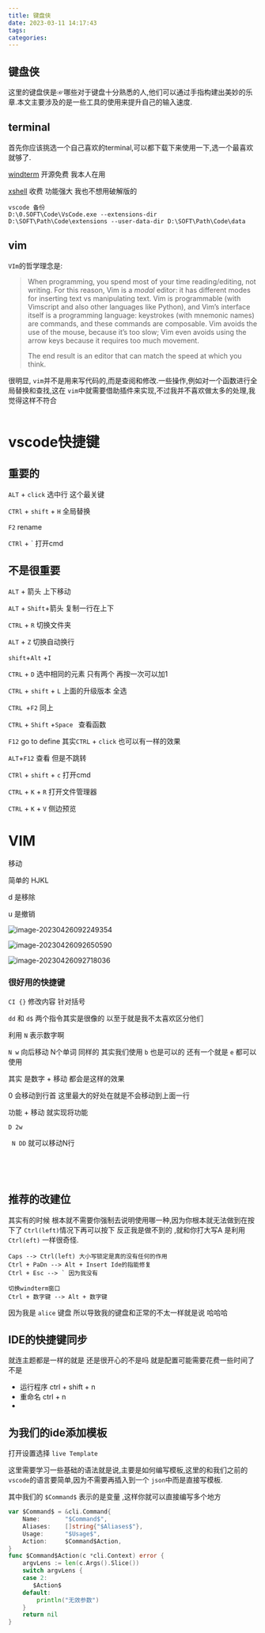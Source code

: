 ```yaml
---
title: 键盘侠
date: 2023-03-11 14:17:43
tags:
categories:
---
```


## 键盘侠 

这里的键盘侠是☞哪些对于键盘十分熟悉的人,他们可以通过手指构建出美妙的乐章.本文主要涉及的是一些工具的使用来提升自己的输入速度.

## terminal

首先你应该挑选一个自己喜欢的terminal,可以都下载下来使用一下,选一个最喜欢就够了.

[windterm]() 开源免费 我本人在用

[xshell]() 收费 功能强大 我也不想用破解版的 

```
vscode 备份
D:\0.SOFT\Code\VsCode.exe --extensions-dir D:\SOFT\Path\Code\extensions --user-data-dir D:\SOFT\Path\Code\data
```

## vim

`VIm`的哲学理念是:  

> When programming, you spend most of your time reading/editing, not writing. For this reason, Vim is a *modal* editor: it has different modes for inserting text vs manipulating text. Vim is programmable (with Vimscript and also other languages like Python), and Vim’s interface itself is a programming language: keystrokes (with mnemonic names) are commands, and these commands are composable. Vim avoids the use of the mouse, because it’s too slow; Vim even avoids using the arrow keys because it requires too much movement.
>
> The end result is an editor that can match the speed at which you think.

很明显, `vim`并不是用来写代码的,而是查阅和修改.一些操作,例如对一个函数进行全局替换和查找,这在 `vim`中就需要借助插件来实现,不过我并不喜欢做太多的处理,我觉得这样不符合

```

```



# vscode快捷键

## 重要的

`ALT` + `click` 选中行 这个最关键

`CTRl` + `shift` + `H` 全局替换

`F2` rename

`CTRl` + ` 打开cmd 

## 不是很重要

`ALT` + 箭头 上下移动

 `ALT` + `Shift`+箭头 复制一行在上下

`CTRL` + `R` 切换文件夹

`ALT` + `Z` 切换自动换行

`shift`+`Alt` +`I`

`CTRL` + `D` 选中相同的元素 只有两个 再按一次可以加1

`CTRL` + `shift` + `L` 上面的升级版本 全选

`CTRL `+`F2` 同上

`CTRL` + `Shift` +`Space `  查看函数

`F12` go to define 其实`CTRL` + `click` 也可以有一样的效果

`ALT`+`F12` 查看 但是不跳转



`CTRl` + `shift` + `c` 打开cmd

`CTRL` + `K` + `R` 打开文件管理器

`CTRL` + `K` + `V` 侧边预览

# VIM

移动

简单的 HJKL

d 是移除 

u 是撤销

![image-20230426092249354](C:\Users\Administrator\AppData\Roaming\Typora\typora-user-images\image-20230426092249354.png)

![image-20230426092650590](C:\Users\Administrator\AppData\Roaming\Typora\typora-user-images\image-20230426092650590.png)

![image-20230426092718036](C:\Users\Administrator\AppData\Roaming\Typora\typora-user-images\image-20230426092718036.png)

### 很好用的快捷键

`CI {}` 修改内容 针对括号

`dd` 和 `d$` 两个指令其实是很像的 以至于就是我不太喜欢区分他们

利用 `N` 表示数字啊 

`N w` 向后移动 N个单词 同样的 其实我们使用 `b` 也是可以的 还有一个就是 `e` 都可以使用 

其实 是数字 + 移动 都会是这样的效果 

0 会移动到行首 这里最大的好处在就是不会移动到上面一行 

功能 + 移动 就实现将功能 

`D 2w `  

` N DD` 就可以移动N行 

​	 

```
 
```



##  推荐的改建位

其实有的时候 根本就不需要你强制去说明使用哪一种,因为你根本就无法做到在按下了 `Ctrl(left)`情况下再可以按下 反正我是做不到的 ,就和你打大写A 是利用 `Ctrl(eft)` 一样很奇怪.

```
Caps --> Ctrl(left) 大小写锁定是真的没有任何的作用
Ctrl + PaDn --> Alt + Insert Ide的指能修复
Ctrl + Esc --> ` 因为我没有

切换windterm窗口
Ctrl + 数字键 --> Alt + 数字键 
```

因为我是 `alice` 键盘 所以导致我的键盘和正常的不太一样就是说 哈哈哈



## IDE的快捷键同步

就连主题都是一样的就是 还是很开心的不是吗 就是配置可能需要花费一些时间了 不是

* 运行程序 ctrl + shift + n
* 重命名 ctrl + n 
* 



## 为我们的ide添加模板

打开设置选择 `live Template`

这里需要学习一些基础的语法就是说,主要是如何编写模板,这里的和我们之前的 `vscode`的语言要简单,因为不需要再插入到一个 `json`中而是直接写模板.

其中我们的 `$Command$` 表示的是变量 ,这样你就可以直接编写多个地方

```go
var $Command$ = &cli.Command{
	Name:		"$Command$",
	Aliases:	[]string{"$Aliases$"},
	Usage:		"$Usage$",
	Action:		$Command$Action,
}
func $Command$Action(c *cli.Context) error {
	argvLens := len(c.Args().Slice())
	switch argvLens {
	case 2:
       $Action$
	default:
		println("无效参数")
	}
	return nil
}
```

